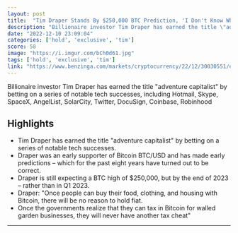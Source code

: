 ```yaml
---
layout: post
title:  "Tim Draper Stands By $250,000 BTC Prediction, 'I Don't Know Why Anyone Would Still Hold Centralized Tokens Today'"
description: "Billionaire investor Tim Draper has earned the title \"adventure capitalist\" by betting on a series of notable tech successes, including Hotmail, Skype, SpaceX, AngelList, SolarCity, Twitter, DocuSign, Coinbase, Robinhood"
date: "2022-12-10 23:09:04"
categories: ['hold', 'exclusive', 'tim']
score: 58
image: "https://i.imgur.com/bCh0d61.jpg"
tags: ['hold', 'exclusive', 'tim']
link: "https://www.benzinga.com/markets/cryptocurrency/22/12/30030551/exclusive-tim-draper-stands-by-250-000-btc-prediction-i-dont-know-why-anyone-would-still-h"
---
```


Billionaire investor Tim Draper has earned the title \"adventure capitalist\" by betting on a series of notable tech successes, including Hotmail, Skype, SpaceX, AngelList, SolarCity, Twitter, DocuSign, Coinbase, Robinhood

## Highlights

- Tim Draper has earned the title "adventure capitalist" by betting on a series of notable tech successes.
- Draper was an early supporter of Bitcoin BTC/USD and has made early predictions – which for the past eight years have turned out to be correct.
- Draper is still expecting a BTC high of $250,000, but by the end of 2023 – rather than in Q1 2023.
- Draper: "Once people can buy their food, clothing, and housing with Bitcoin, there will be no reason to hold fiat.
- Once the governments realize that they can tax in Bitcoin for walled garden businesses, they will never have another tax cheat"

---
